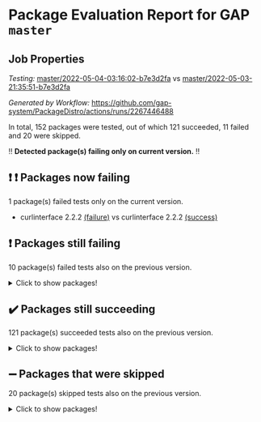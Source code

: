 # Package Evaluation Report for GAP `master`

## Job Properties

*Testing:* [master/2022-05-04-03:16:02-b7e3d2fa](https://github.com/gap-system/PackageDistro/blob/data/reports/master/2022-05-04-03:16:02-b7e3d2fa) vs [master/2022-05-03-21:35:51-b7e3d2fa](https://github.com/gap-system/PackageDistro/blob/data/reports/master/2022-05-03-21:35:51-b7e3d2fa)

*Generated by Workflow:* https://github.com/gap-system/PackageDistro/actions/runs/2267446488

In total, 152 packages were tested, out of which 121 succeeded, 11 failed and 20 were skipped.

:bangbang: **Detected package(s) failing only on current version.** :bangbang:

## :exclamation: :exclamation: Packages now failing

1 package(s) failed tests only on the current version.
- curlinterface 2.2.2 [(failure)](https://github.com/gap-system/PackageDistro/runs/6283544058?check_suite_focus=true) vs curlinterface 2.2.2 [(success)](https://github.com/gap-system/PackageDistro/runs/6280503230?check_suite_focus=true)

## :exclamation: Packages still failing

10 package(s) failed tests also on the previous version.
<details><summary>Click to show packages!</summary>

- fining 1.4.1 [(failure)](https://github.com/gap-system/PackageDistro/runs/6283544446?check_suite_focus=true)
- francy 1.2.4 [(failure)](https://github.com/gap-system/PackageDistro/runs/6283544834?check_suite_focus=true)
- hap 1.39 [(failure)](https://github.com/gap-system/PackageDistro/runs/6283545232?check_suite_focus=true)
- normalizinterface 1.3.2 [(failure)](https://github.com/gap-system/PackageDistro/runs/6283546096?check_suite_focus=true)
- packagemanager 1.2 [(failure)](https://github.com/gap-system/PackageDistro/runs/6283546196?check_suite_focus=true)
- rcwa 4.6.4 [(failure)](https://github.com/gap-system/PackageDistro/runs/6283546445?check_suite_focus=true)
- recog 1.3.2 [(failure)](https://github.com/gap-system/PackageDistro/runs/6283546484?check_suite_focus=true)
- semigroups 4.0.0 [(failure)](https://github.com/gap-system/PackageDistro/runs/6283546694?check_suite_focus=true)
- transgrp 3.6.1 [(failure)](https://github.com/gap-system/PackageDistro/runs/6283547646?check_suite_focus=true)
- ugaly 4.0.2 [(failure)](https://github.com/gap-system/PackageDistro/runs/6283547689?check_suite_focus=true)
</details>

## :heavy_check_mark: Packages still succeeding

121 package(s) succeeded tests also on the previous version.
<details><summary>Click to show packages!</summary>

- ace 5.4 [(success)](https://github.com/gap-system/PackageDistro/runs/6283542749?check_suite_focus=true)
- aclib 1.3.2 [(success)](https://github.com/gap-system/PackageDistro/runs/6283542775?check_suite_focus=true)
- agt 0.2 [(success)](https://github.com/gap-system/PackageDistro/runs/6283542805?check_suite_focus=true)
- alnuth 3.2.1 [(success)](https://github.com/gap-system/PackageDistro/runs/6283542837?check_suite_focus=true)
- anupq 3.2.6 [(success)](https://github.com/gap-system/PackageDistro/runs/6283542901?check_suite_focus=true)
- atlasrep 2.1.2 [(success)](https://github.com/gap-system/PackageDistro/runs/6283542977?check_suite_focus=true)
- autodoc 2022.03.10 [(success)](https://github.com/gap-system/PackageDistro/runs/6283543035?check_suite_focus=true)
- automata 1.15 [(success)](https://github.com/gap-system/PackageDistro/runs/6283543092?check_suite_focus=true)
- automgrp 1.3.2 [(success)](https://github.com/gap-system/PackageDistro/runs/6283543184?check_suite_focus=true)
- autpgrp 1.10.2 [(success)](https://github.com/gap-system/PackageDistro/runs/6283543287?check_suite_focus=true)
- cap 2022.05-02 [(success)](https://github.com/gap-system/PackageDistro/runs/6283543399?check_suite_focus=true)
- caratinterface 2.3.3 [(success)](https://github.com/gap-system/PackageDistro/runs/6283543468?check_suite_focus=true)
- cddinterface 2020.06.24 [(success)](https://github.com/gap-system/PackageDistro/runs/6283543518?check_suite_focus=true)
- circle 1.6.5 [(success)](https://github.com/gap-system/PackageDistro/runs/6283543560?check_suite_focus=true)
- cohomolo 1.6.10 [(success)](https://github.com/gap-system/PackageDistro/runs/6283543582?check_suite_focus=true)
- congruence 1.2.4 [(success)](https://github.com/gap-system/PackageDistro/runs/6283543616?check_suite_focus=true)
- corelg 1.56 [(success)](https://github.com/gap-system/PackageDistro/runs/6283543649?check_suite_focus=true)
- crime 1.6 [(success)](https://github.com/gap-system/PackageDistro/runs/6283543679?check_suite_focus=true)
- crisp 1.4.5 [(success)](https://github.com/gap-system/PackageDistro/runs/6283543717?check_suite_focus=true)
- crypting 0.10 [(success)](https://github.com/gap-system/PackageDistro/runs/6283543770?check_suite_focus=true)
- cryst 4.1.24 [(success)](https://github.com/gap-system/PackageDistro/runs/6283543819?check_suite_focus=true)
- crystcat 1.1.9 [(success)](https://github.com/gap-system/PackageDistro/runs/6283543857?check_suite_focus=true)
- ctbllib 1.3.4 [(success)](https://github.com/gap-system/PackageDistro/runs/6283543919?check_suite_focus=true)
- cubefree 1.19 [(success)](https://github.com/gap-system/PackageDistro/runs/6283543973?check_suite_focus=true)
- cvec 2.7.5 [(success)](https://github.com/gap-system/PackageDistro/runs/6283544086?check_suite_focus=true)
- datastructures 0.2.7 [(success)](https://github.com/gap-system/PackageDistro/runs/6283544121?check_suite_focus=true)
- deepthought 1.0.5 [(success)](https://github.com/gap-system/PackageDistro/runs/6283544163?check_suite_focus=true)
- design 1.7 [(success)](https://github.com/gap-system/PackageDistro/runs/6283544191?check_suite_focus=true)
- difsets 2.3.1 [(success)](https://github.com/gap-system/PackageDistro/runs/6283544217?check_suite_focus=true)
- digraphs 1.5.2 [(success)](https://github.com/gap-system/PackageDistro/runs/6283544246?check_suite_focus=true)
- edim 1.3.5 [(success)](https://github.com/gap-system/PackageDistro/runs/6283544276?check_suite_focus=true)
- example 4.3.1 [(success)](https://github.com/gap-system/PackageDistro/runs/6283544302?check_suite_focus=true)
- factint 1.6.3 [(success)](https://github.com/gap-system/PackageDistro/runs/6283544332?check_suite_focus=true)
- ferret 1.0.7 [(success)](https://github.com/gap-system/PackageDistro/runs/6283544369?check_suite_focus=true)
- fga 1.4.0 [(success)](https://github.com/gap-system/PackageDistro/runs/6283544399?check_suite_focus=true)
- float 1.0.3 [(success)](https://github.com/gap-system/PackageDistro/runs/6283544496?check_suite_focus=true)
- format 1.4.3 [(success)](https://github.com/gap-system/PackageDistro/runs/6283544557?check_suite_focus=true)
- forms 1.2.7 [(success)](https://github.com/gap-system/PackageDistro/runs/6283544620?check_suite_focus=true)
- fplsa 1.2.5 [(success)](https://github.com/gap-system/PackageDistro/runs/6283544696?check_suite_focus=true)
- fr 2.4.8 [(success)](https://github.com/gap-system/PackageDistro/runs/6283544763?check_suite_focus=true)
- fwtree 1.3 [(success)](https://github.com/gap-system/PackageDistro/runs/6283544906?check_suite_focus=true)
- gbnp 1.0.5 [(success)](https://github.com/gap-system/PackageDistro/runs/6283544964?check_suite_focus=true)
- generalizedmorphismsforcap 2022.05-01 [(success)](https://github.com/gap-system/PackageDistro/runs/6283545003?check_suite_focus=true)
- genss 1.6.6 [(success)](https://github.com/gap-system/PackageDistro/runs/6283545040?check_suite_focus=true)
- gradedringforhomalg 2022.03-01 [(success)](https://github.com/gap-system/PackageDistro/runs/6283545069?check_suite_focus=true)
- grape 4.8.5 [(success)](https://github.com/gap-system/PackageDistro/runs/6283545092?check_suite_focus=true)
- groupoids 1.69 [(success)](https://github.com/gap-system/PackageDistro/runs/6283545115?check_suite_focus=true)
- grpconst 2.6.2 [(success)](https://github.com/gap-system/PackageDistro/runs/6283545148?check_suite_focus=true)
- guarana 0.96.3 [(success)](https://github.com/gap-system/PackageDistro/runs/6283545173?check_suite_focus=true)
- guava 3.16 [(success)](https://github.com/gap-system/PackageDistro/runs/6283545204?check_suite_focus=true)
- hapcryst 0.1.14 [(success)](https://github.com/gap-system/PackageDistro/runs/6283545267?check_suite_focus=true)
- hecke 1.5.3 [(success)](https://github.com/gap-system/PackageDistro/runs/6283545305?check_suite_focus=true)
- help 3.5 [(success)](https://github.com/gap-system/PackageDistro/runs/6283545346?check_suite_focus=true)
- idrel 2.43 [(success)](https://github.com/gap-system/PackageDistro/runs/6283545364?check_suite_focus=true)
- images 1.3.1 [(success)](https://github.com/gap-system/PackageDistro/runs/6283545394?check_suite_focus=true)
- intpic 0.2.4 [(success)](https://github.com/gap-system/PackageDistro/runs/6283545416?check_suite_focus=true)
- io 4.7.2 [(success)](https://github.com/gap-system/PackageDistro/runs/6283545442?check_suite_focus=true)
- irredsol 1.4.3 [(success)](https://github.com/gap-system/PackageDistro/runs/6283545467?check_suite_focus=true)
- json 2.1.0 [(success)](https://github.com/gap-system/PackageDistro/runs/6283545496?check_suite_focus=true)
- jupyterkernel 1.4.1 [(success)](https://github.com/gap-system/PackageDistro/runs/6283545522?check_suite_focus=true)
- jupyterviz 1.5.1 [(success)](https://github.com/gap-system/PackageDistro/runs/6283545552?check_suite_focus=true)
- kan 1.34 [(success)](https://github.com/gap-system/PackageDistro/runs/6283545587?check_suite_focus=true)
- kbmag 1.5.9 [(success)](https://github.com/gap-system/PackageDistro/runs/6283545619?check_suite_focus=true)
- laguna 3.9.5 [(success)](https://github.com/gap-system/PackageDistro/runs/6283545653?check_suite_focus=true)
- liealgdb 2.2.1 [(success)](https://github.com/gap-system/PackageDistro/runs/6283545678?check_suite_focus=true)
- liepring 2.6 [(success)](https://github.com/gap-system/PackageDistro/runs/6283545707?check_suite_focus=true)
- liering 2.4.2 [(success)](https://github.com/gap-system/PackageDistro/runs/6283545744?check_suite_focus=true)
- linearalgebraforcap 2022.05-02 [(success)](https://github.com/gap-system/PackageDistro/runs/6283545765?check_suite_focus=true)
- loops 3.4.1 [(success)](https://github.com/gap-system/PackageDistro/runs/6283545784?check_suite_focus=true)
- lpres 1.0.3 [(success)](https://github.com/gap-system/PackageDistro/runs/6283545810?check_suite_focus=true)
- majoranaalgebras 1.4 [(success)](https://github.com/gap-system/PackageDistro/runs/6283545835?check_suite_focus=true)
- mapclass 1.4.5 [(success)](https://github.com/gap-system/PackageDistro/runs/6283545858?check_suite_focus=true)
- matgrp 0.64 [(success)](https://github.com/gap-system/PackageDistro/runs/6283545879?check_suite_focus=true)
- modisom 2.5.2 [(success)](https://github.com/gap-system/PackageDistro/runs/6283545910?check_suite_focus=true)
- modulepresentationsforcap 2022.05-01 [(success)](https://github.com/gap-system/PackageDistro/runs/6283545931?check_suite_focus=true)
- monoidalcategories 2022.05-02 [(success)](https://github.com/gap-system/PackageDistro/runs/6283545962?check_suite_focus=true)
- nconvex 2020.11-04 [(success)](https://github.com/gap-system/PackageDistro/runs/6283545999?check_suite_focus=true)
- nilmat 1.4.1 [(success)](https://github.com/gap-system/PackageDistro/runs/6283546037?check_suite_focus=true)
- nock 1.5 [(success)](https://github.com/gap-system/PackageDistro/runs/6283546062?check_suite_focus=true)
- nq 2.5.8 [(success)](https://github.com/gap-system/PackageDistro/runs/6283546122?check_suite_focus=true)
- numericalsgps 1.3.0 [(success)](https://github.com/gap-system/PackageDistro/runs/6283546149?check_suite_focus=true)
- openmath 11.5.1 [(success)](https://github.com/gap-system/PackageDistro/runs/6283546162?check_suite_focus=true)
- orb 4.8.4 [(success)](https://github.com/gap-system/PackageDistro/runs/6283546179?check_suite_focus=true)
- patternclass 2.4.2 [(success)](https://github.com/gap-system/PackageDistro/runs/6283546213?check_suite_focus=true)
- permut 2.0.4 [(success)](https://github.com/gap-system/PackageDistro/runs/6283546231?check_suite_focus=true)
- polenta 1.3.10 [(success)](https://github.com/gap-system/PackageDistro/runs/6283546250?check_suite_focus=true)
- polymaking 0.8.6 [(success)](https://github.com/gap-system/PackageDistro/runs/6283546274?check_suite_focus=true)
- primgrp 3.4.2 [(success)](https://github.com/gap-system/PackageDistro/runs/6283546316?check_suite_focus=true)
- profiling 2.5.0 [(success)](https://github.com/gap-system/PackageDistro/runs/6283546333?check_suite_focus=true)
- qpa 1.33 [(success)](https://github.com/gap-system/PackageDistro/runs/6283546344?check_suite_focus=true)
- quagroup 1.8.3 [(success)](https://github.com/gap-system/PackageDistro/runs/6283546366?check_suite_focus=true)
- radiroot 2.9 [(success)](https://github.com/gap-system/PackageDistro/runs/6283546398?check_suite_focus=true)
- rds 1.8 [(success)](https://github.com/gap-system/PackageDistro/runs/6283546468?check_suite_focus=true)
- repndecomp 1.2.1 [(success)](https://github.com/gap-system/PackageDistro/runs/6283546504?check_suite_focus=true)
- repsn 3.1.0 [(success)](https://github.com/gap-system/PackageDistro/runs/6283546528?check_suite_focus=true)
- resclasses 4.7.2 [(success)](https://github.com/gap-system/PackageDistro/runs/6283546629?check_suite_focus=true)
- scscp 2.3.1 [(success)](https://github.com/gap-system/PackageDistro/runs/6283546653?check_suite_focus=true)
- sglppow 2.2 [(success)](https://github.com/gap-system/PackageDistro/runs/6283546753?check_suite_focus=true)
- sgpviz 0.999.5 [(success)](https://github.com/gap-system/PackageDistro/runs/6283546832?check_suite_focus=true)
- simpcomp 2.1.14 [(success)](https://github.com/gap-system/PackageDistro/runs/6283546941?check_suite_focus=true)
- singular 2020.12.18 [(success)](https://github.com/gap-system/PackageDistro/runs/6283547055?check_suite_focus=true)
- sla 1.5.3 [(success)](https://github.com/gap-system/PackageDistro/runs/6283547150?check_suite_focus=true)
- smallgrp 1.5 [(success)](https://github.com/gap-system/PackageDistro/runs/6283547251?check_suite_focus=true)
- smallsemi 0.6.13 [(success)](https://github.com/gap-system/PackageDistro/runs/6283547322?check_suite_focus=true)
- sonata 2.9.4 [(success)](https://github.com/gap-system/PackageDistro/runs/6283547374?check_suite_focus=true)
- sophus 1.25 [(success)](https://github.com/gap-system/PackageDistro/runs/6283547436?check_suite_focus=true)
- spinsym 1.5.2 [(success)](https://github.com/gap-system/PackageDistro/runs/6283547473?check_suite_focus=true)
- symbcompcc 1.3.2 [(success)](https://github.com/gap-system/PackageDistro/runs/6283547511?check_suite_focus=true)
- thelma 1.3 [(success)](https://github.com/gap-system/PackageDistro/runs/6283547547?check_suite_focus=true)
- tomlib 1.2.9 [(success)](https://github.com/gap-system/PackageDistro/runs/6283547584?check_suite_focus=true)
- toric 1.9.5 [(success)](https://github.com/gap-system/PackageDistro/runs/6283547622?check_suite_focus=true)
- unipot 1.5 [(success)](https://github.com/gap-system/PackageDistro/runs/6283547734?check_suite_focus=true)
- unitlib 4.1.0 [(success)](https://github.com/gap-system/PackageDistro/runs/6283547784?check_suite_focus=true)
- utils 0.72 [(success)](https://github.com/gap-system/PackageDistro/runs/6283547839?check_suite_focus=true)
- uuid 0.7 [(success)](https://github.com/gap-system/PackageDistro/runs/6283547877?check_suite_focus=true)
- walrus 0.9991 [(success)](https://github.com/gap-system/PackageDistro/runs/6283547910?check_suite_focus=true)
- wedderga 4.10.2 [(success)](https://github.com/gap-system/PackageDistro/runs/6283547946?check_suite_focus=true)
- xmod 2.88 [(success)](https://github.com/gap-system/PackageDistro/runs/6283548002?check_suite_focus=true)
- xmodalg 1.22 [(success)](https://github.com/gap-system/PackageDistro/runs/6283548060?check_suite_focus=true)
- yangbaxter 0.10.0 [(success)](https://github.com/gap-system/PackageDistro/runs/6283548107?check_suite_focus=true)
- zeromqinterface 0.13 [(success)](https://github.com/gap-system/PackageDistro/runs/6283548150?check_suite_focus=true)
</details>

## :heavy_minus_sign: Packages that were skipped

20 package(s) skipped tests also on the previous version.
<details><summary>Click to show packages!</summary>

- 4ti2interface 2022.03-01 [(skipped)](https://github.com/gap-system/PackageDistro/runs/6283480588?check_suite_focus=true)
- browse 1.8.14 [(skipped)](https://github.com/gap-system/PackageDistro/runs/6283480588?check_suite_focus=true)
- examplesforhomalg 2022.03-01 [(skipped)](https://github.com/gap-system/PackageDistro/runs/6283480588?check_suite_focus=true)
- gapdoc 1.6.5 [(skipped)](https://github.com/gap-system/PackageDistro/runs/6283480588?check_suite_focus=true)
- gauss 2022.03-01 [(skipped)](https://github.com/gap-system/PackageDistro/runs/6283480588?check_suite_focus=true)
- gaussforhomalg 2022.03-01 [(skipped)](https://github.com/gap-system/PackageDistro/runs/6283480588?check_suite_focus=true)
- gradedmodules 2022.03-01 [(skipped)](https://github.com/gap-system/PackageDistro/runs/6283480588?check_suite_focus=true)
- homalg 2022.03-01 [(skipped)](https://github.com/gap-system/PackageDistro/runs/6283480588?check_suite_focus=true)
- homalgtocas 2022.03-01 [(skipped)](https://github.com/gap-system/PackageDistro/runs/6283480588?check_suite_focus=true)
- io_forhomalg 2022.03-01 [(skipped)](https://github.com/gap-system/PackageDistro/runs/6283480588?check_suite_focus=true)
- itc 1.5.1 [(skipped)](https://github.com/gap-system/PackageDistro/runs/6283480588?check_suite_focus=true)
- localizeringforhomalg 2022.03-01 [(skipped)](https://github.com/gap-system/PackageDistro/runs/6283480588?check_suite_focus=true)
- matricesforhomalg 2022.04-01 [(skipped)](https://github.com/gap-system/PackageDistro/runs/6283480588?check_suite_focus=true)
- modules 2022.03-01 [(skipped)](https://github.com/gap-system/PackageDistro/runs/6283480588?check_suite_focus=true)
- polycyclic 2.16 [(skipped)](https://github.com/gap-system/PackageDistro/runs/6283480588?check_suite_focus=true)
- ringsforhomalg 2022.04-01 [(skipped)](https://github.com/gap-system/PackageDistro/runs/6283480588?check_suite_focus=true)
- sco 2022.03-01 [(skipped)](https://github.com/gap-system/PackageDistro/runs/6283480588?check_suite_focus=true)
- toolsforhomalg 2022.04-03 [(skipped)](https://github.com/gap-system/PackageDistro/runs/6283480588?check_suite_focus=true)
- toricvarieties 2022.03.23 [(skipped)](https://github.com/gap-system/PackageDistro/runs/6283480588?check_suite_focus=true)
- xgap 4.31 [(skipped)](https://github.com/gap-system/PackageDistro/runs/6283480588?check_suite_focus=true)
</details>

